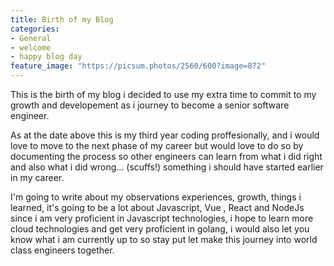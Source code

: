 ```yaml
---
title: Birth of my Blog
categories:
- General
- welcome
- happy blog day
feature_image: "https://picsum.photos/2560/600?image=872"
---
```


This is the birth of my blog i decided to use my extra time to commit to my growth and developement as i journey to become a senior software engineer.

As at the date above this is my third year coding proffesionally, and i would love to move to the next phase of my career but would love to do so by documenting the process so other engineers can learn from what i did right and also what i did wrong... (scuffs!) something i should have started earlier in my career. 

I'm going to write about my observations experiences, growth, things i learned, it's going to be a lot about Javascript, Vue , React and NodeJs since i am very proficient in Javascript technologies, i hope to learn more cloud technologies and get very proficient in golang, i would also let you know what i am currently up to so stay put let make this journey into world class engineers together. 

